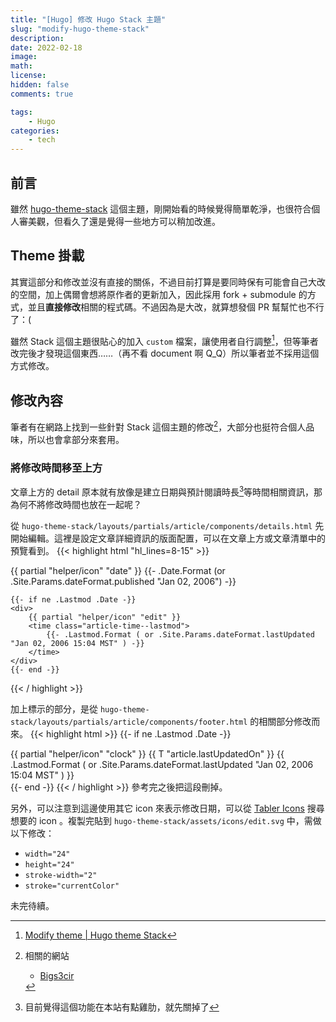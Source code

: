 ```yaml
---
title: "[Hugo] 修改 Hugo Stack 主題"
slug: "modify-hugo-theme-stack"
description:
date: 2022-02-18
image: 
math: 
license: 
hidden: false
comments: true

tags: 
    - Hugo
categories:
    - tech
---
```

## 前言
雖然 [hugo-theme-stack](https://github.com/CaiJimmy/hugo-theme-stack) 這個主題，剛開始看的時候覺得簡單乾淨，也很符合個人審美觀，但看久了還是覺得一些地方可以稍加改進。

## Theme 掛載
其實這部分和修改並沒有直接的關係，不過目前打算是要同時保有可能會自己大改的空間，加上偶爾會想將原作者的更新加入，因此採用 fork + submodule 的方式，並且**直接修改**相關的程式碼。不過因為是大改，就算想發個 PR 幫幫忙也不行了：(

雖然 Stack 這個主題很貼心的加入 `custom` 檔案，讓使用者自行調整[^1]，但等筆者改完後才發現這個東西……（再不看 document 啊 Q_Q）所以筆者並不採用這個方式修改。

## 修改內容
筆者有在網路上找到一些針對 Stack 這個主題的修改[^2]，大部分也挺符合個人品味，所以也會拿部分來套用。

### 將修改時間移至上方
文章上方的 detail 原本就有放像是建立日期與預計閱讀時長[^3]等時間相關資訊，那為何不將修改時間也放在一起呢？

從 `hugo-theme-stack/layouts/partials/article/components/details.html` 先開始編輯。這裡是設定文章詳細資訊的版面配置，可以在文章上方或文章清單中的預覽看到。
{{< highlight html "hl_lines=8-15" >}}
    <div>
        {{ partial "helper/icon" "date" }}
        <time class="article-time--published">
            {{- .Date.Format (or .Site.Params.dateFormat.published "Jan 02, 2006") -}}
        </time>
    </div>

    {{- if ne .Lastmod .Date -}}
    <div>
        {{ partial "helper/icon" "edit" }}
        <time class="article-time--lastmod">
            {{- .Lastmod.Format ( or .Site.Params.dateFormat.lastUpdated "Jan 02, 2006 15:04 MST" ) -}}
        </time>
    </div>
    {{- end -}}
{{< / highlight >}}

加上標示的部分，是從 `hugo-theme-stack/layouts/partials/article/components/footer.html` 的相關部分修改而來。
{{< highlight html >}}
{{- if ne .Lastmod .Date -}}
<section class="article-lastmod">
    {{ partial "helper/icon" "clock" }}
    <span>
        {{ T "article.lastUpdatedOn" }} {{ .Lastmod.Format ( or .Site.Params.dateFormat.lastUpdated "Jan 02, 2006 15:04 MST" ) }}
    </span>
</section>
{{- end -}}
{{< / highlight >}}
參考完之後把這段刪掉。

另外，可以注意到這邊使用其它 icon 來表示修改日期，可以從 [Tabler Icons](https://tablericons.com/) 搜尋想要的 icon 。複製完貼到 `hugo-theme-stack/assets/icons/edit.svg` 中，需做以下修改：
- `width="24"`
- `height="24"`
- `stroke-width="2"`
- `stroke="currentColor"`

未完待續。

[^1]: [Modify theme | Hugo theme Stack](https://docs.stack.jimmycai.com/modify-theme/)
[^2]: 相關的網站
    - [Bigs3cir](https://www.bigs3.com/)
[^3]: 目前覺得這個功能在本站有點雞肋，就先關掉了